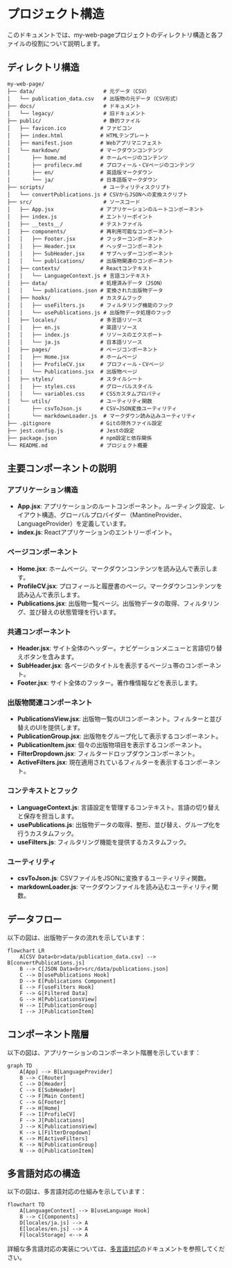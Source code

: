 # プロジェクト構造

このドキュメントでは、my-web-pageプロジェクトのディレクトリ構造と各ファイルの役割について説明します。

## ディレクトリ構造

```
my-web-page/
├── data/                      # 元データ（CSV）
│   └── publication_data.csv   # 出版物の元データ（CSV形式）
├── docs/                      # ドキュメント
│   └── legacy/                # 旧ドキュメント
├── public/                    # 静的ファイル
│   ├── favicon.ico           # ファビコン
│   ├── index.html            # HTMLテンプレート
│   ├── manifest.json         # Webアプリマニフェスト
│   └── markdown/             # マークダウンコンテンツ
│       ├── home.md           # ホームページのコンテンツ
│       ├── profilecv.md      # プロフィール・CVページのコンテンツ
│       ├── en/               # 英語版マークダウン
│       └── ja/               # 日本語版マークダウン
├── scripts/                   # ユーティリティスクリプト
│   └── convertPublications.js # CSVからJSONへの変換スクリプト
├── src/                       # ソースコード
│   ├── App.jsx               # アプリケーションのルートコンポーネント
│   ├── index.js              # エントリーポイント
│   ├── __tests__/            # テストファイル
│   ├── components/           # 再利用可能なコンポーネント
│   │   ├── Footer.jsx        # フッターコンポーネント
│   │   ├── Header.jsx        # ヘッダーコンポーネント
│   │   ├── SubHeader.jsx     # サブヘッダーコンポーネント
│   │   └── publications/     # 出版物関連のコンポーネント
│   ├── contexts/             # Reactコンテキスト
│   │   └── LanguageContext.js # 言語コンテキスト
│   ├── data/                 # 処理済みデータ（JSON）
│   │   └── publications.json # 変換された出版物データ
│   ├── hooks/                # カスタムフック
│   │   ├── useFilters.js     # フィルタリング機能のフック
│   │   └── usePublications.js # 出版物データ処理のフック
│   ├── locales/              # 多言語リソース
│   │   ├── en.js             # 英語リソース
│   │   ├── index.js          # リソースのエクスポート
│   │   └── ja.js             # 日本語リソース
│   ├── pages/                # ページコンポーネント
│   │   ├── Home.jsx          # ホームページ
│   │   ├── ProfileCV.jsx     # プロフィール・CVページ
│   │   └── Publications.jsx  # 出版物ページ
│   ├── styles/               # スタイルシート
│   │   ├── styles.css        # グローバルスタイル
│   │   └── variables.css     # CSSカスタムプロパティ
│   └── utils/                # ユーティリティ関数
│       ├── csvToJson.js      # CSV→JSON変換ユーティリティ
│       └── markdownLoader.js  # マークダウン読み込みユーティリティ
├── .gitignore                # Gitの除外ファイル設定
├── jest.config.js            # Jestの設定
├── package.json              # npm設定と依存関係
└── README.md                 # プロジェクト概要
```

## 主要コンポーネントの説明

### アプリケーション構造

- **App.jsx**: アプリケーションのルートコンポーネント。ルーティング設定、レイアウト構造、グローバルプロバイダー（MantineProvider、LanguageProvider）を定義しています。
- **index.js**: Reactアプリケーションのエントリーポイント。

### ページコンポーネント

- **Home.jsx**: ホームページ。マークダウンコンテンツを読み込んで表示します。
- **ProfileCV.jsx**: プロフィールと履歴書のページ。マークダウンコンテンツを読み込んで表示します。
- **Publications.jsx**: 出版物一覧ページ。出版物データの取得、フィルタリング、並び替えの状態管理を行います。

### 共通コンポーネント

- **Header.jsx**: サイト全体のヘッダー。ナビゲーションメニューと言語切り替えボタンを含みます。
- **SubHeader.jsx**: 各ページのタイトルを表示するベージュ帯のコンポーネント。
- **Footer.jsx**: サイト全体のフッター。著作権情報などを表示します。

### 出版物関連コンポーネント

- **PublicationsView.jsx**: 出版物一覧のUIコンポーネント。フィルターと並び替えのUIを提供します。
- **PublicationGroup.jsx**: 出版物をグループ化して表示するコンポーネント。
- **PublicationItem.jsx**: 個々の出版物項目を表示するコンポーネント。
- **FilterDropdown.jsx**: フィルタードロップダウンコンポーネント。
- **ActiveFilters.jsx**: 現在適用されているフィルターを表示するコンポーネント。

### コンテキストとフック

- **LanguageContext.js**: 言語設定を管理するコンテキスト。言語の切り替えと保存を担当します。
- **usePublications.js**: 出版物データの取得、整形、並び替え、グループ化を行うカスタムフック。
- **useFilters.js**: フィルタリング機能を提供するカスタムフック。

### ユーティリティ

- **csvToJson.js**: CSVファイルをJSONに変換するユーティリティ関数。
- **markdownLoader.js**: マークダウンファイルを読み込むユーティリティ関数。

## データフロー

以下の図は、出版物データの流れを示しています：

```mermaid
flowchart LR
    A[CSV Data<br>data/publication_data.csv] --> B[convertPublications.js]
    B --> C[JSON Data<br>src/data/publications.json]
    C --> D[usePublications Hook]
    D --> E[Publications Component]
    E --> F[useFilters Hook]
    F --> G[Filtered Data]
    G --> H[PublicationsView]
    H --> I[PublicationGroup]
    I --> J[PublicationItem]
```

## コンポーネント階層

以下の図は、アプリケーションのコンポーネント階層を示しています：

```mermaid
graph TD
    A[App] --> B[LanguageProvider]
    B --> C[Router]
    C --> D[Header]
    C --> E[SubHeader]
    C --> F[Main Content]
    C --> G[Footer]
    F --> H[Home]
    F --> I[ProfileCV]
    F --> J[Publications]
    J --> K[PublicationsView]
    K --> L[FilterDropdown]
    K --> M[ActiveFilters]
    K --> N[PublicationGroup]
    N --> O[PublicationItem]
```

## 多言語対応の構造

以下の図は、多言語対応の仕組みを示しています：

```mermaid
flowchart TD
    A[LanguageContext] --> B[useLanguage Hook]
    B --> C[Components]
    D[locales/ja.js] --> A
    E[locales/en.js] --> A
    F[localStorage] <--> A
```

詳細な多言語対応の実装については、[多言語対応](./multilingual-support.md)のドキュメントを参照してください。